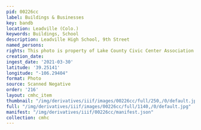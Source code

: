 ```yaml
---
pid: 00226cc
label: Buildings & Businesses
key: bandb
location: Leadville (Colo.)
keywords: Buildings, School
description: Leadville High School, 9th Street
named_persons: 
rights: This photo is property of Lake County Civic Center Association.
creation_date: 
ingest_date: '2021-03-30'
latitude: '39.25141'
longitude: "-106.29404"
format: Photo
source: Scanned Negative
order: '216'
layout: cmhc_item
thumbnail: "/img/derivatives/iiif/images/00226cc/full/250,/0/default.jpg"
full: "/img/derivatives/iiif/images/00226cc/full/1140,/0/default.jpg"
manifest: "/img/derivatives/iiif/00226cc/manifest.json"
collection: cmhc
---
```

